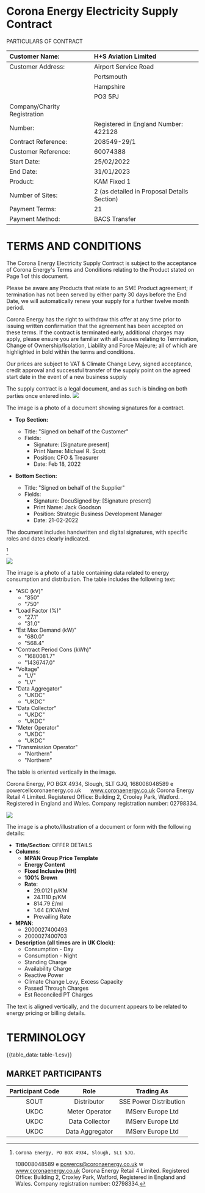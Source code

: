 # Corona Energy Electricity Supply Contract 

PARTICULARS OF CONTRACT

| Customer Name: | H+S Aviation Limited |
| :-- | :-- |
| Customer Address: | Airport Service Road |
|  | Portsmouth |
|  | Hampshire |
|  | PO3 5PJ |
| Company/Charity Registration |  |
| Number: | Registered in England Number: 422128 |
| Contract Reference: | 208549-29/1 |
| Customer Reference: | 60074388 |
| Start Date: | $25 / 02 / 2022$ |
| End Date: | $31 / 01 / 2023$ |
| Product: | KAM Fixed 1 |
| Number of Sites: | 2 (as detailed in Proposal Details Section) |
| Payment Terms: | 21 |
| Payment Method: | BACS Transfer |

# TERMS AND CONDITIONS 

The Corona Energy Electricity Supply Contract is subject to the acceptance of Corona Energy's Terms and Conditions relating to the Product stated on Page 1 of this document.

Please be aware any Products that relate to an SME Product agreement; if termination has not been served by either party 30 days before the End Date, we will automatically renew your supply for a further twelve month period.

Corona Energy has the right to withdraw this offer at any time prior to issuing written confirmation that the agreement has been accepted on these terms. If the contract is terminated early, additional charges may apply, please ensure you are familiar with all clauses relating to Termination, Change of Ownership/Isolation, Liability and Force Majeure; all of which are highlighted in bold within the terms and conditions.

Our prices are subject to VAT \& Climate Change Levy, signed acceptance, credit approval and successful transfer of the supply point on the agreed start date in the event of a new business supply

The supply contract is a legal document, and as such is binding on both parties once entered into.
![](images/img-0.jpeg)

The image is a photo of a document showing signatures for a contract. 

- **Top Section:**
  - Title: "Signed on behalf of the Customer"
  - Fields:
    - Signature: [Signature present]
    - Print Name: Michael R. Scott
    - Position: CFO & Treasurer
    - Date: Feb 18, 2022

- **Bottom Section:**
  - Title: "Signed on behalf of the Supplier"
  - Fields:
    - Signature: DocuSigned by: [Signature present]
    - Print Name: Jack Goodson
    - Position: Strategic Business Development Manager
    - Date: 21-02-2022

The document includes handwritten and digital signatures, with specific roles and dates clearly indicated.

[^0]
[^0]:    Corona Energy, PO BOX 4934, Slough, SL1 5JQ.
    108008048589 e powercs@coronaenergy.co.uk w www.coronaenergy.co.uk
    Corona Energy Retail 4 Limited. Registered Office: Building 2, Croxley Park, Watford, Registered in England and Wales. Company registration number: 02798334.

![](images/img-1.jpeg)

The image is a photo of a table containing data related to energy consumption and distribution. The table includes the following text:

- "ASC (kV)"
  - "850"
  - "750"
- "Load Factor (%)"
  - "27.1"
  - "31.0"
- "Est Max Demand (kW)"
  - "680.0"
  - "568.4"
- "Contract Period Cons (kWh)"
  - "1680081.7"
  - "1436747.0"
- "Voltage"
  - "LV"
  - "LV"
- "Data Aggregator"
  - "UKDC"
  - "UKDC"
- "Data Collector"
  - "UKDC"
  - "UKDC"
- "Meter Operator"
  - "UKDC"
  - "UKDC"
- "Transmission Operator"
  - "Northern"
  - "Northern"

The table is oriented vertically in the image.

Corona Energy, PO BGX 4934, Slough, SLT GJQ,
168008048589 e powercellcoronaenergy.co.uk $\quad$ www.coronaenergy.co.uk Corona Energy Retail 4 Limited. Registered Office: Building 2, Crooley Park, Watford. . Registered in England and Wales. Company registration number: 02798334.

![](images/img-2.jpeg)

The image is a photo/illustration of a document or form with the following details:

- **Title/Section**: OFFER DETAILS
- **Columns**:
  - **MPAN Group Price Template**
  - **Energy Content**
  - **Fixed Inclusive (HH)**
  - **100% Brown**
  - **Rate**: 
    - 29.0121 p/KM
    - 24.1110 p/KM
    - 814.79 £/ml
    - 1.64 £/KVA/ml
    - Prevailing Rate
- **MPAN**:
  - 2000027400493
  - 2000027400703
- **Description (all times are in UK Clock)**:
  - Consumption - Day
  - Consumption - Night
  - Standing Charge
  - Availability Charge
  - Reactive Power
  - Climate Change Levy, Excess Capacity
  - Passed Through Charges
  - Est Reconciled PT Charges

The text is aligned vertically, and the document appears to be related to energy pricing or billing details.

# TERMINOLOGY 

{{table_data: table-1.csv}}

## MARKET PARTICIPANTS

| Participant Code | Role | Trading As |
| :--: | :--: | :--: |
| SOUT | Distributor | SSE Power Distribution |
| UKDC | Meter Operator | IMServ Europe Ltd |
| UKDC | Data Collector | IMServ Europe Ltd |
| UKDC | Data Aggregator | IMServ Europe Ltd |
